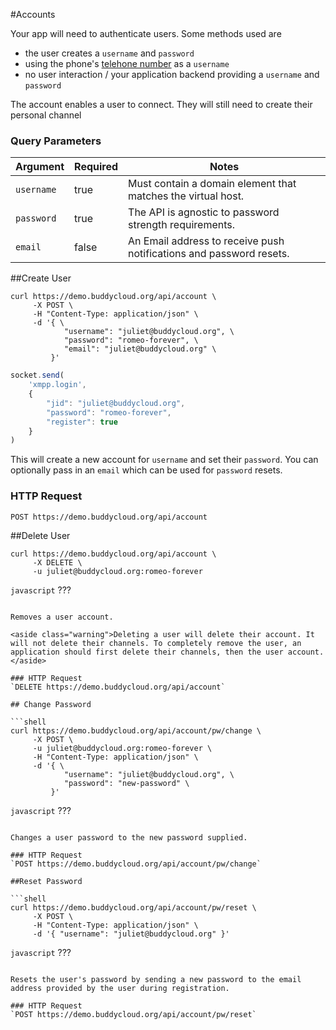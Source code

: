 #Accounts

Your app will need to authenticate users. Some methods used are

* the user creates a `username` and `password`
* using the phone's [telehone number](http://en.wikipedia.org/wiki/MSISDN) as a `username`
* no user interaction / your application backend providing a `username` and `password`

<aside class="notice">The account enables a user to connect. They will still need to create their personal channel</aside>

### Query Parameters

Argument   | Required | Notes
---------- | -------- |------------
`username` | true     | Must contain a domain element that matches the virtual host.
`password` | true     | The API is agnostic to password strength requirements.
`email`    | false    | An Email address to receive push notifications and password resets.

##Create User

```shell 
curl https://demo.buddycloud.org/api/account \
     -X POST \
     -H "Content-Type: application/json" \
     -d '{ \
            "username": "juliet@buddycloud.org", \
            "password": "romeo-forever", \
            "email": "juliet@buddycloud.org" \
         }'
```

```javascript
socket.send(
    'xmpp.login',
    {
        "jid": "juliet@buddycloud.org",
        "password": "romeo-forever",
        "register": true
    }
)
```

This will create a new account for `username` and set their `password`. You can optionally pass in an `email` which can be used for `password` resets.

### HTTP Request
`POST https://demo.buddycloud.org/api/account`

##Delete User

```shell
curl https://demo.buddycloud.org/api/account \
     -X DELETE \
     -u juliet@buddycloud.org:romeo-forever
```

```javascript```
???
```

Removes a user account. 

<aside class="warning">Deleting a user will delete their account. It will not delete their channels. To completely remove the user, an application should first delete their channels, then the user account.</aside>

### HTTP Request
`DELETE https://demo.buddycloud.org/api/account`

## Change Password

```shell 
curl https://demo.buddycloud.org/api/account/pw/change \
     -X POST \
     -u juliet@buddycloud.org:romeo-forever \
     -H "Content-Type: application/json" \
     -d '{ \
            "username": "juliet@buddycloud.org", \
            "password": "new-password" \
         }'
```

```javascript```
???
```

Changes a user password to the new password supplied.

### HTTP Request
`POST https://demo.buddycloud.org/api/account/pw/change`

##Reset Password

```shell 
curl https://demo.buddycloud.org/api/account/pw/reset \
     -X POST \
     -H "Content-Type: application/json" \
     -d '{ "username": "juliet@buddycloud.org" }'
```

```javascript```
???
```

Resets the user's password by sending a new password to the email address provided by the user during registration.

### HTTP Request
`POST https://demo.buddycloud.org/api/account/pw/reset`

